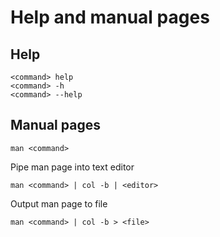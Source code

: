 
# Help and manual pages

## Help

	<command> help
	<command> -h
	<command> --help

## Manual pages

	man <command>

Pipe man page into text editor

	man <command> | col -b | <editor>

Output man page to file

	man <command> | col -b > <file>
